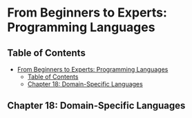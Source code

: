# From Beginners to Experts: Programming Languages
## Table of Contents
- [From Beginners to Experts: Programming Languages](#from-beginners-to-experts-programming-languages)
  - [Table of Contents](#table-of-contents)
  - [Chapter 18: Domain-Specific Languages](#chapter-18-domain-specific-languages)

## Chapter 18: Domain-Specific Languages